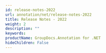 ```yaml
---
id: release-notes-2022
url: annotation/net/release-notes-2022
title: Release Notes - 2022
weight: 2
description: ""
keywords: 
productName: GroupDocs.Annotation for .NET
hideChildren: False
---
```

